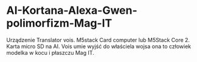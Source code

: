 # AI-Kortana-Alexa-Gwen-polimorfizm-Mag-IT
Urządzenie Translator vois.
M5stack Card computer lub M5Stack Core 2.
Karta micro SD na AI. 
Vois umie wyjść do właściela wojsa ona to człowiek modelka w kocu i płaszczu Mag IT. 
